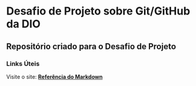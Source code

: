 # Desafio de Projeto sobre Git/GitHub da DIO

## Repositório criado para o Desafio de Projeto

### Links Úteis

Visite o site: **[Referência do Markdown](https://markdown.net.br)**
